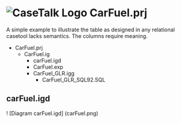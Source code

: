 # ![CaseTalk Logo](https://www.casetalk.com/templates/casetalk/favicon.ico) CarFuel.prj
A simple example to illustrate the table as designed in any relational casetool lacks semantics. The columns require meaning.
* CarFuel.prj
  * CarFuel.ig
    * carFuel.igd
    * CarFuel.exp
    * CarFuel_GLR.igg
      * CarFuel_GLR_SQL92.SQL
## carFuel.igd
! [Diagram carFuel.igd] (carFuel.png)
